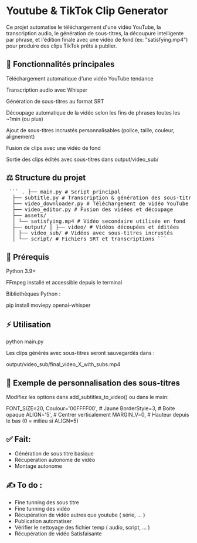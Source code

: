 # Youtube & TikTok Clip Generator

Ce projet automatise le téléchargement d'une vidéo YouTube, la transcription audio, le génération de sous-titres, la découpure intelligente par phrase, et l'édition finale avec une vidéo de fond (ex: "satisfying.mp4") pour produire des clips TikTok prêts à publier.

## 🚀 Fonctionnalités principales

Téléchargement automatique d'une vidéo YouTube tendance

Transcription audio avec Whisper

Génération de sous-titres au format SRT

Découpage automatique de la vidéo selon les fins de phrases toutes les ~1min (ou plus)

Ajout de sous-titres incrustés personnalisables (police, taille, couleur, alignement)

Fusion de clips avec une vidéo de fond

Sortie des clips édités avec sous-titres dans output/video_sub/

## ⚖️ Structure du projet

<pre> ``` . ├── main.py # Script principal 
  ├── subtitle.py # Transcription & génération des sous-titres 
  ├── video_downloader.py # Téléchargement de vidéo YouTube 
  ├── video_editor.py # Fusion des vidéos et découpage 
  ├── assets/ 
  │ └── satisfying.mp4 # Vidéo secondaire utilisée en fond 
  ├── output/ │ ├── video/ # Vidéos découpées et éditées 
  │ ├── video_sub/ # Vidéos avec sous-titres incrustés 
  │ └── script/ # Fichiers SRT et transcriptions ``` </pre>

## 🚧 Prérequis

Python 3.9+

FFmpeg installé et accessible depuis le terminal

Bibliothèques Python :

pip install moviepy openai-whisper

## ⚡ Utilisation

python main.py

Les clips générés avec sous-titres seront sauvegardés dans :

output/video_sub/final_video_X_with_subs.mp4

## 📆 Exemple de personnalisation des sous-titres

Modifiez les options dans add_subtitles_to_video() ou dans le main:

FONT_SIZE=20,
Coulour='00FFFF00',     # Jaune
BorderStyle=3,          # Boite opaque
ALIGN='5',              # Centrer verticalement
MARGIN_V=0,             # Hauteur depuis le bas (0 = milieu si ALIGN=5)

## ✅ Fait:
- Génération de sous titre basique
- Récupération autonome de vidéo
- Montage autonome 

## ✍️ To do :
- Fine tunning des sous titre
- Fine tunning des vidéo 
- Récupération de vidéo autres que youtube ( série, ... ) 
- Publication automatiser 
- Vérifier le nettoyage des fichier temp ( audio, script, ... )
- Récupération de vidéo Satisfaisante

